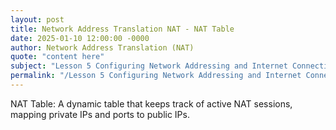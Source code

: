 ```yaml
---
layout: post
title: Network Address Translation NAT - NAT Table
date: 2025-01-10 12:00:00 -0000
author: Network Address Translation (NAT)
quote: "content here"
subject: "Lesson 5 Configuring Network Addressing and Internet Connections"
permalink: "/Lesson 5 Configuring Network Addressing and Internet Connections/Network Address Translation (NAT)/Network Address Translation NAT - NAT Table"
---
```


NAT Table: A dynamic table that keeps track of active NAT sessions, mapping private IPs and ports to public IPs.
